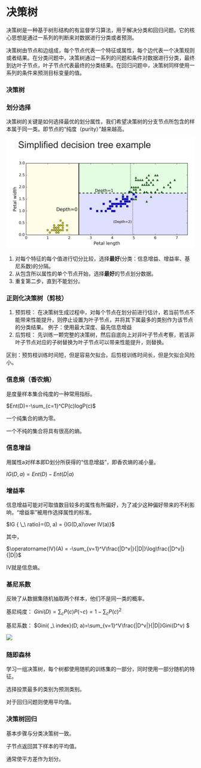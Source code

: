 # 决策树

决策树是一种基于树形结构的有监督学习算法，用于解决分类和回归问题。它的核心思想是通过一系列的判断来对数据进行分类或者预测。

决策树由节点和边组成，每个节点代表一个特征或属性，每个边代表一个决策规则或者结果。在分类问题中，决策树通过一系列的问题和条件对数据进行分类，最终到达叶子节点，叶子节点代表最终的分类结果。在回归问题中，决策树同样使用一系列的条件来预测目标变量的值。

### 决策树

### 划分选择

决策树的关键是如何选择最优的划分属性，我们希望决策树的分支节点所包含的样本属于同一类。即节点的“纯度（purity）”越来越高。

![image.png](./assets/image.png)

1. 对每个特征的每个值进行切分比较，选择**最好**(分类：信息增益、增益率、基尼系数)的分隔。
2. 从包含所以属性的单个节点开始，选择**最好**的节点划分数据。
3. 重复第二步，直到不能划分。

### 正则化决策树（剪枝）

1. 预剪枝：
   在决策树生成过程中，对每个节点在划分前进行估计，若当前节点不能带来性能提升，则停止设置为叶子节点，并将其下属最多的类别作为该节点的分类结果。
   例子：使用最大深度、最先信息增益
2. 后剪枝：
   先训练一颗完整的决策树，然后自底向上对非叶子节点考察，若该非叶子节点对应的子树替换为叶子节点可以带来性能提升，则替换。

区别：预剪枝训练时间短，但是容易欠拟合。后剪枝训练时间长，但是欠拟合风险小。

### 信息熵（香农熵）

是度量样本集合纯度的一种常用指标。

$Ent(D)=-\sum_{c=1}^CP(c)logP(c)$

一个纯集合的熵为零。

一个不纯的集合将具有很高的熵。

### 信息增益

用属性a对样本即D划分所获得的“信息增益”，即香农熵的减小量。

$IG(D, a)=Ent(D)-Ent(D|a)$

### 增益率

信息增益可能对可取值数目较多的属性有所偏好，为了减少这种偏好带来的不利影响，“增益率”被用作选择属性的标准。

$IG { \_\ ratio}=(D, a) = {IG(D,a)\over IV(a)}$

其中，

$\operatorname{IV}(A) = -\sum_{v=1}^V\frac{|D^v|}{|D|}\log\frac{|D^v|}{|D|}$

IV就是信息熵。

### 基尼系数

反映了从数据集随机抽取两个样本，他们不是同一类的概率。

基尼纯度： $Gini(D)=\sum_cP(c)P(¬c)=1-\sum_cP(c)^2$

基尼系数： $Gini{ \_\ index}(D, a)=\sum_{v=1}^V\frac{|D^v|}{|D|}Gini(D^v) $

![](https://pic4.zhimg.com/80/a5f21f511372fea308ab5a2877958e77_720w.webp)

### 随即森林

学习一组决策树，每个树都使用随机的训练集的一部分，同时使用一部分随机的特征。

选择投票最多的类别为预测类别。

对于回归问题则使用平均值。

### 决策树回归

基本步骤与分类决策树一致。

子节点返回其下样本的平均值。

通常使平方差作为划分。
